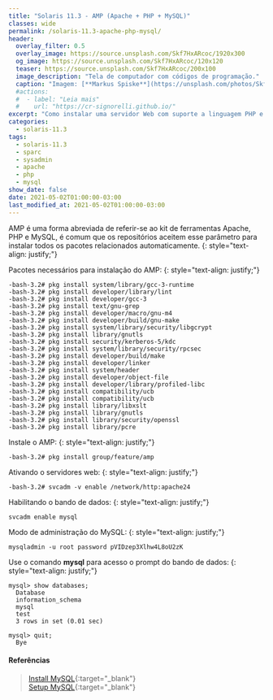 ```yaml
---
title: "Solaris 11.3 - AMP (Apache + PHP + MySQL)"
classes: wide
permalink: /solaris-11.3-apache-php-mysql/
header:
  overlay_filter: 0.5
  overlay_image: https://source.unsplash.com/Skf7HxARcoc/1920x300
  og_image: https://source.unsplash.com/Skf7HxARcoc/120x120
  teaser: https://source.unsplash.com/Skf7HxARcoc/200x100
  image_description: "Tela de computador com códigos de programação."
  caption: "Imagem: [**Markus Spiske**](https://unsplash.com/photos/Skf7HxARcoc)"
  #actions:
  #  - label: "Leia mais"
  #    url: "https://cr-signorelli.github.io/"
excerpt: "Como instalar uma servidor Web com suporte a linguagem PHP e bando de dados MySQL de forma rápida."
categories:
  - solaris-11.3
tags:
  - solaris-11.3
  - sparc
  - sysadmin
  - apache
  - php
  - mysql
show_date: false
date: 2021-05-02T01:00:00-03:00
last_modified_at: 2021-05-02T01:00:00-03:00
---
```


AMP é uma forma abreviada de referir-se ao kit de ferramentas Apache, PHP e MySQL, é comum que os repositórios aceitem esse parâmetro para instalar todos os pacotes relacionados automaticamente.
{: style="text-align: justify;"}

Pacotes necessários para instalação do AMP:
{: style="text-align: justify;"}

```console
-bash-3.2# pkg install system/library/gcc-3-runtime
-bash-3.2# pkg install developer/library/lint 
-bash-3.2# pkg install developer/gcc-3 
-bash-3.2# pkg install text/gnu-grep 
-bash-3.2# pkg install developer/macro/gnu-m4 
-bash-3.2# pkg install developer/build/gnu-make 
-bash-3.2# pkg install system/library/security/libgcrypt 
-bash-3.2# pkg install library/gnutls
-bash-3.2# pkg install security/kerberos-5/kdc
-bash-3.2# pkg install system/library/security/rpcsec
-bash-3.2# pkg install developer/build/make
-bash-3.2# pkg install developer/linker
-bash-3.2# pkg install system/header
-bash-3.2# pkg install developer/object-file
-bash-3.2# pkg install developer/library/profiled-libc
-bash-3.2# pkg install compatibility/ucb
-bash-3.2# pkg install compatibility/ucb
-bash-3.2# pkg install library/libxslt
-bash-3.2# pkg install library/gnutls
-bash-3.2# pkg install library/security/openssl
-bash-3.2# pkg install library/pcre
```

Instale o AMP:
{: style="text-align: justify;"}

```console
-bash-3.2# pkg install group/feature/amp
```

Ativando o servidores web:
{: style="text-align: justify;"}

```console
-bash-3.2# svcadm -v enable /network/http:apache24
```

Habilitando o bando de dados:
{: style="text-align: justify;"}

```console
svcadm enable mysql
```

Modo de administração do MySQL:
{: style="text-align: justify;"}

```console
mysqladmin -u root password pVIDzep3Xlhw4L8oU2zK
```

Use o comando **mysql** para acesso o prompt do bando de dados:
{: style="text-align: justify;"}

```console
mysql> show databases;
  Database
  information_schema 
  mysql 
  test
  3 rows in set (0.01 sec)

mysql> quit;
  Bye
```

#### Referências

> [Install MySQL](https://docs.oracle.com/cd/E36784_01/html/E54155/mysql.html){:target="_blank"}  
> [Setup MySQL](https://docs.oracle.com/cd/E53394_01/html/E54831/gnvkd.html#scrolltoc){:target="_blank"}  
